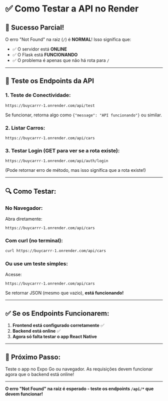 # ✅ Como Testar a API no Render

## 🎉 Sucesso Parcial!

O erro "Not Found" na raiz (`/`) é **NORMAL**! Isso significa que:
- ✅ O servidor está **ONLINE**
- ✅ O Flask está **FUNCIONANDO**
- ✅ O problema é apenas que não há rota para `/`

---

## 🧪 Teste os Endpoints da API

### 1. Teste de Conectividade:
```
https://buycarrr-1.onrender.com/api/test
```
Se funcionar, retorna algo como `{"message": "API funcionando"}` ou similar.

### 2. Listar Carros:
```
https://buycarrr-1.onrender.com/api/cars
```

### 3. Testar Login (GET para ver se a rota existe):
```
https://buycarrr-1.onrender.com/api/auth/login
```
(Pode retornar erro de método, mas isso significa que a rota existe!)

---

## 🔍 Como Testar:

### No Navegador:
Abra diretamente:
```
https://buycarrr-1.onrender.com/api/cars
```

### Com curl (no terminal):
```bash
curl https://buycarrr-1.onrender.com/api/cars
```

### Ou use um teste simples:
Acesse:
```
https://buycarrr-1.onrender.com/api/cars
```

Se retornar JSON (mesmo que vazio), **está funcionando!**

---

## ✅ Se os Endpoints Funcionarem:

1. **Frontend está configurado corretamente** ✅
2. **Backend está online** ✅
3. **Agora só falta testar o app React Native**

---

## 📱 Próximo Passo:

Teste o app no Expo Go ou navegador. As requisições devem funcionar agora que o backend está online!

---

**O erro "Not Found" na raiz é esperado - teste os endpoints `/api/*` que devem funcionar!**


